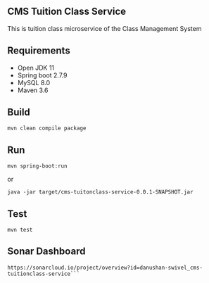 ## CMS Tuition Class Service
This is tuition class microservice of the Class Management System

## Requirements
* Open JDK 11
* Spring boot 2.7.9
* MySQL 8.0
* Maven 3.6



## Build

```
mvn clean compile package
```

## Run

```
mvn spring-boot:run
```

or

```
java -jar target/cms-tuitonclass-service-0.0.1-SNAPSHOT.jar
```

## Test

```
mvn test
```

## Sonar Dashboard
```
https://sonarcloud.io/project/overview?id=danushan-swivel_cms-tuitionclass-service```
